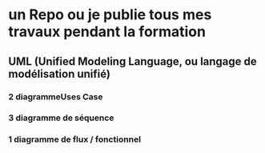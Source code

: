 # un Repo ou je publie tous mes travaux pendant la formation

## UML (Unified Modeling Language, ou langage de modélisation unifié)
### 2 diagrammeUses Case
### 3 diagramme de séquence
### 1 diagramme de flux / fonctionnel
